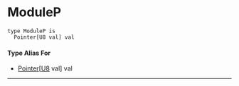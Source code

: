 # ModuleP

```pony
type ModuleP is
  Pointer[U8 val] val
```

#### Type Alias For

* [Pointer](builtin-Pointer)\[[U8](builtin-U8) val\] val

---

